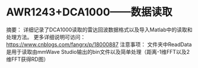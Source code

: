# AWR1243+DCA1000——数据读取
摘要： 
详细记录了DCA1000读取的雷达回波数据格式以及导入Matlab中的读取和处理方法。 
更多详细说明可访问：https://www.cnblogs.com/fangrx/p/18000887 
注意事项： 
文件夹中ReadData是用于读取由mmWave Studio输出的bin文件以及简单处理（距离-1维FFT以及2维FFT获得RD图） 
